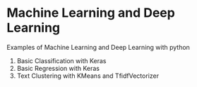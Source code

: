 # Machine Learning and Deep Learning

Examples of Machine Learning and Deep Learning with python

01. Basic Classification with Keras <br>
02. Basic Regression with Keras <br>
03. Text Clustering with KMeans and TfidfVectorizer <br>
